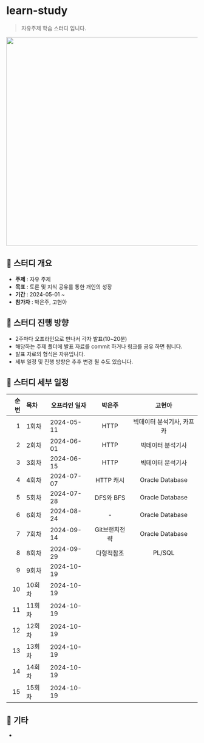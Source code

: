 learn-study
=============
> 자유주제 학습 스터디 입니다.

<p align="center">
  <img src="https://img.freepik.com/premium-vector/coding-programmer-developer-flat-vector-illustration-template_128772-814.jpg?w=2000" width="700" height="550">
</p>

## :triangular_flag_on_post:  스터디 개요
+ **주제** : 자유 주제
+ **목표** : 토론 및 지식 공유를 통한 개인의 성장
+ **기간** : 2024-05-01 ~
+ **참가자** : 박은주, 고현아 
 
## :triangular_flag_on_post: 스터디 진행 방향
+ 2주마다 오프라인으로 만나서 각자 발표(10~20분)
+ 해당하는 주제 폴더에 발표 자료를 commit 하거나 링크를 공유 하면 됩니다.
+ 발표 자료의 형식은 자유입니다.
+ 세부 일정 및 진행 방향은 추후 변경 될 수도 있습니다.

## :triangular_flag_on_post: 스터디 세부 일정
| 순번 | 목차| 오프라인 일자 |  박은주 | 고현아 |
| ------: | :---------------| -------|:-------:|:-------:|
| 1 | 1회차 | 2024-05-11 | HTTP | 빅데이터 분석기사, 카프카  |
| 2 | 2회차 | 2024-06-01 | HTTP | 빅데이터 분석기사 |
| 3 | 3회차 | 2024-06-15 | HTTP | 빅데이터 분석기사 |
| 4 | 4회차 | 2024-07-07 | HTTP 캐시 | Oracle Database |
| 5 | 5회차 | 2024-07-28 | DFS와 BFS | Oracle Database |
| 6 | 6회차 | 2024-08-24 | - | Oracle Database |
| 7 | 7회차 | 2024-09-14 | Git브랜치전략 | Oracle Database |
| 8 | 8회차 | 2024-09-29 | 다형적참조 | PL/SQL |
| 9 | 9회차 | 2024-10-19 |  |  |
| 10 | 10회차 | 2024-10-19 |  |  |
| 11 | 11회차 | 2024-10-19 |  |  |
| 12 | 12회차 | 2024-10-19 |  |  |
| 13 | 13회차 | 2024-10-19 |  |  |
| 14 | 14회차 | 2024-10-19 |  |  |
| 15 | 15회차 | 2024-10-19 |  |  |

## :triangular_flag_on_post:  기타
+ 

